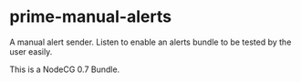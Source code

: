 # prime-manual-alerts
A manual alert sender. Listen to enable an alerts bundle to be tested by the user easily.

This is a NodeCG 0.7 Bundle.
